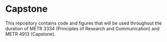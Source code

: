 # Capstone
This repository contains code and figures that will be used throughout the duration of METR 3334 (Principles of Research and Communication) and METR 4913 (Capstone).
